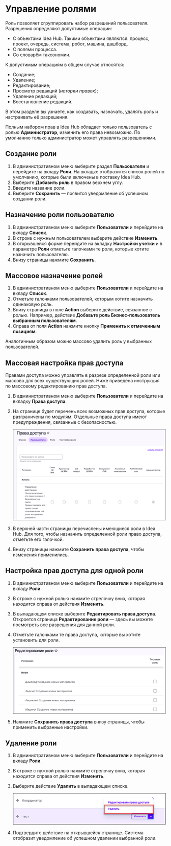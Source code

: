 # Управление ролями 

Роль позволяет сгруппировать набор разрешений пользователя. Разрешения определяют допустимые операции:
* С объектами Idea Hub. Такими объектами являются: процесс, проект, очередь, система, робот, машина, дашборд.
* С полями процесса.
* Со словарём таксономии. 

К допустимым операциям в общем случае относятся:
* Создание;
* Удаление;
* Редактирование;
* Просмотр редакций (*истории правок*);
* Удаление редакций;
* Восстановление редакций.

В этом разделе вы узнаете, как создавать, назначать, удалять роль и настраивать её разрешения.

Полным набором прав в Idea Hub обладает только пользователь с ролью **Администратор**, изменить его права невозможно. По умолчанию только администратор может управлять разрешениями. 

## Создание роли

1. В административном меню выберите раздел **Пользователи** и перейдите на вкладу **Роли**. На вкладке отобразится список ролей по умолчанию, которые были включены в поставку Idea Hub.
1. Выберите **Добавить роль** в правом верхнем углу.
1. Введите название роли.
1. Выберите **Сохранить** — появится уведомление об успешном создании роли.


## Назначение роли пользователю
1. В административном меню выберите **Пользователи** и перейдите на вкладу **Список**.
1. В строке с нужным пользователем выберите действие **Изменить**.
1. В открывшейся форме перейдите на вкладку **Настройки учетки** и в параметре **Роли** отметьте галочками те роли, которые хотите назначить пользователю.
1. Внизу страницы нажмите **Сохранить**.


## Массовое назначение ролей
1. В административном меню выберите **Пользователи** и перейдите на вкладу **Список**.
1. Отметьте галочками пользователей, которым хотите назначить одинаковую роль.
1. Внизу страницы в поле **Action** выберите действие, связанное с ролью. Например, действие **Добавьте роль Бизнес-пользователь выбранным пользователям**.
1. Справа от поля **Action** нажмите кнопку **Применить к отмеченным позициям**. 

Аналогичным образом можно массово удалить роль у выбранных пользователей.




## Массовая настройка прав доступа 

Правами доступа можно управлять в разрезе определенной роли или массово для всех существующих ролей. Ниже приведена инструкция по массовому редактированию прав доступа.

1. В административном меню выберите **Пользователи** и перейдите на вкладку **Права доступа**.
1. На странице будет перечень всех возможных прав доступа, которые разграничены по модулям. Отдельные права доступа имеют предупреждения, связанные с безопасностью. 

   ![](<../../../idea-hub/resources/admin/users/permissions-tab.png>)

1. В верхней части страницы перечислены имеющиеся роли в Idea Hub. Для того, чтобы назначить определенной роли право доступа, отметьте его галочкой.
1. Внизу страницы нажмите **Сохранить права доступа**, чтобы изменения применились.

## Настройка прав доступа для одной роли

1. В административном меню выберите **Пользователи** и перейдите на вкладу **Роли**.
1. В строке с нужной ролью нажмите стрелочку вниз, которая находится справа от действия **Изменить**.
1. В выпадающем списке выберите **Редактировать права доступа**. Откроется страница **Редактирование роли** — здесь вы можете посмотреть все разрешения для данной роли.
1. Отметьте галочками те права доступа, которые вы хотите установить для роли.

   ![](<../../../idea-hub/resources/admin/users/permissions-role.png>)
  
1. Нажмите **Сохранить права доступа** внизу страницы, чтобы применить выбранные настройки.




## Удаление роли 

1. В административном меню выберите **Пользователи** и перейдите на вкладу **Роли**.
1. В строке с нужной ролью нажмите стрелочку вниз, которая находится справа от действия **Изменить**.
1. Выберите действие **Удалить** в выпадающем списке.

   ![](<../../../idea-hub/resources/admin/users/delete-role.png>)

1. Подтвердите действие на открывшейся странице. Система отобразит уведомление об успешном удалении выбранной роли. 
